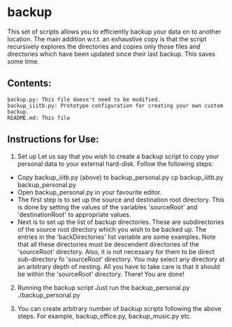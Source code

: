 # backup
This set of scripts allows you to efficiently backup your data on to another location. The main addition w.r.t. an exhaustive copy is that the script recursively explores the directories and copies only those files and directories which have been updated since their last backup. This saves some time.

Contents:
---------
    backup.py: This file doesn't need to be modified.
    backup_iiitb.py: Prototype configuration for creating your own custom backup.
    README.md: This file

Instructions for Use:
---------------------
1. Set up
Let us say that you wish to create a backup script to copy your personal data to your external hard-disk. Follow the following steps:
- Copy backup_iiitb.py (above) to backup_personal.py
        cp backup_iiitb.py backup_personal.py
- Open backup_personal.py in your favourite editor.
- The first step is to set up the source and destination root directory. This is done by setting the values of the variables 'sourceRoot' and 'destinationRoot' to appropriate values.
- Next is to set up the list of backup directories. These are subdirectories of the source root directory which you wish to be backed up. The entries in the 'backDirectories' list variable are some examples. Note that all these directories must be descendent directories of the 'sourceRoot' directory. Also, it is not necessary for them to be direct sub-directory fo 'sourceRoot' directory. You may select any directory at an arbitrary depth of nesting. All you have to take care is that it should be within the 'sourceRoot' directory.
There! You are done!

2. Running the backup script
Just run the backup_personal.py
        ./backup_personal.py

3. You can create arbitrary number of backup scripts following the above steps. For example, backup_office.py, backup_music.py etc.
